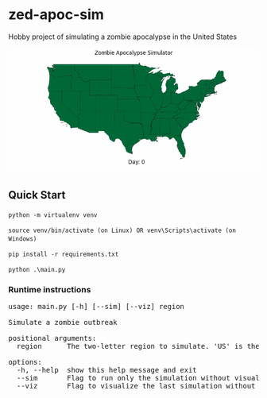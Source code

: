 # zed-apoc-sim
Hobby project of simulating a zombie apocalypse in the United States

![](demo.gif)

## Quick Start
`python -m virtualenv venv`

`source venv/bin/activate (on Linux) OR venv\Scripts\activate (on Windows)`

`pip install -r requirements.txt`

`python .\main.py`

### Runtime instructions
<pre>
usage: main.py [-h] [--sim] [--viz] region

Simulate a zombie outbreak

positional arguments:
  region      The two-letter region to simulate. 'US' is the default value

options:
  -h, --help  show this help message and exit
  --sim       Flag to run only the simulation without visualization
  --viz       Flag to visualize the last simulation without rerunning it
  </pre>